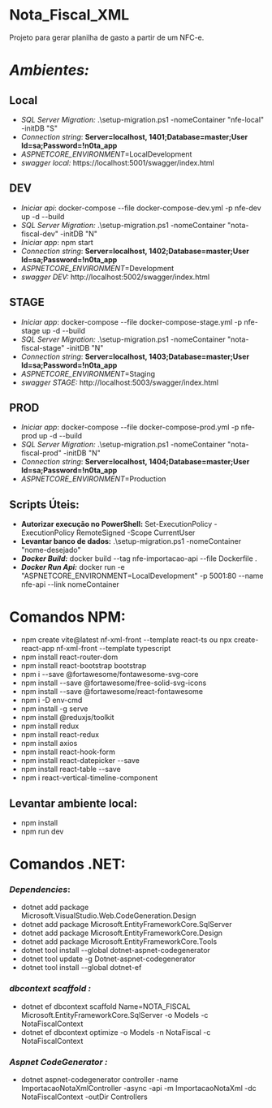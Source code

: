 # **Nota_Fiscal_XML**
Projeto para gerar planilha de gasto a partir de um NFC-e.

# *Ambientes:*

## Local
- _SQL Server Migration:_ .\setup-migration.ps1 -nomeContainer "nfe-local" -initDB "S"
- *Connection string*: **Server=localhost, 1401;Database=master;User Id=sa;Password=!n0ta_app**
- *ASPNETCORE_ENVIRONMENT*=LocalDevelopment
- _swagger local:_ https://localhost:5001/swagger/index.html

## DEV
- *Iniciar api*: docker-compose --file docker-compose-dev.yml -p nfe-dev up -d --build
- _SQL Server Migration:_ .\setup-migration.ps1 -nomeContainer "nota-fiscal-dev" -initDB "N"
- *Iniciar app*: npm start
- *Connection string*: **Server=localhost, 1402;Database=master;User Id=sa;Password=!n0ta_app**
- *ASPNETCORE_ENVIRONMENT*=Development
- _swagger DEV:_ http://localhost:5002/swagger/index.html

## STAGE
- *Iniciar app*: docker-compose --file docker-compose-stage.yml -p nfe-stage up -d --build
- _SQL Server Migration:_ .\setup-migration.ps1 -nomeContainer "nota-fiscal-stage" -initDB "N"
- *Connection string*: **Server=localhost, 1403;Database=master;User Id=sa;Password=!n0ta_app**
- *ASPNETCORE_ENVIRONMENT*=Staging
- _swagger STAGE:_ http://localhost:5003/swagger/index.html

## PROD
- *Iniciar app*: docker-compose --file docker-compose-prod.yml -p nfe-prod up -d --build
- _SQL Server Migration:_ .\setup-migration.ps1 -nomeContainer "nota-fiscal-prod" -initDB "N"
- *Connection string*: **Server=localhost, 1404;Database=master;User Id=sa;Password=!n0ta_app**
- *ASPNETCORE_ENVIRONMENT*=Production


## **Scripts Úteis:**
- **Autorizar execução no PowerShell:** Set-ExecutionPolicy -ExecutionPolicy RemoteSigned -Scope CurrentUser
- **Levantar banco de dados:** .\setup-migration.ps1 -nomeContainer "nome-desejado"
- **_Docker Build:_** docker build --tag nfe-importacao-api --file Dockerfile .
- **_Docker Run Api:_** docker run -e "ASPNETCORE_ENVIRONMENT=LocalDevelopment" -p 5001:80 --name nfe-api --link nomeContainer 



# **Comandos NPM**:
- npm create vite@latest nf-xml-front --template react-ts ou npx create-react-app nf-xml-front --template typescript
- npm install react-router-dom
- npm install react-bootstrap bootstrap
- npm i --save @fortawesome/fontawesome-svg-core
- npm install --save @fortawesome/free-solid-svg-icons
- npm install --save @fortawesome/react-fontawesome
- npm i -D env-cmd
- npm install -g serve
- npm install @reduxjs/toolkit
- npm install redux
- npm install react-redux
- npm install axios
- npm install react-hook-form
- npm install react-datepicker --save
- npm install react-table --save 
- npm i react-vertical-timeline-component

## Levantar ambiente local:
- npm install
- npm run dev

# **Comandos .NET**:
### _Dependencies_:
- dotnet add package Microsoft.VisualStudio.Web.CodeGeneration.Design
- dotnet add package Microsoft.EntityFrameworkCore.SqlServer
- dotnet add package Microsoft.EntityFrameworkCore.Design
- dotnet add package Microsoft.EntityFrameworkCore.Tools
- dotnet tool install --global dotnet-aspnet-codegenerator
- dotnet tool update -g Dotnet-aspnet-codegenerator
- dotnet tool install --global dotnet-ef

### _dbcontext scaffold :_
- dotnet ef dbcontext scaffold Name=NOTA_FISCAL Microsoft.EntityFrameworkCore.SqlServer -o Models -c NotaFiscalContext
- dotnet ef dbcontext optimize -o Models -n NotaFiscal -c NotaFiscalContext

### _Aspnet CodeGenerator :_
- dotnet aspnet-codegenerator controller -name ImportacaoNotaXmlController -async -api -m ImportacaoNotaXml -dc NotaFiscalContext -outDir Controllers
